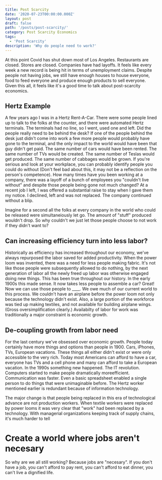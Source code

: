```yaml
---
title: Post Scarcity
date: '2020-07-23T00:00:00.000Z'
layout: post
draft: false
path: '/posts/post-scarcity/'
category: Post Scarcity Economics
tags:
  - 'Post Scarcity'
description: 'Why do people need to work?'
---
```


At this point Covid has shut down most of Los Angeles. Restaurants are closed. Stores are closed. Companies have had layoffs. It feels like every week a new record is being hit in terms of unemployment claims. Despite people not having jobs, we still have enough houses to house everyone, food to feed everyone and produce enough products to sell everyone. Given this all, it feels like it's a good time to talk about post-scarcity economics.

## Hertz Example

A few years ago I was in a Hertz Rent-A-Car. There were some people lined up to talk to the folks at the counter, and there were automated Hertz terminals. The terminals had no line, so I went, used one and left. Did the people really need to be behind the desk? If one of the people behind the desk just didn't come into work a few more people would probably have gone to the terminal, and the only impact to the world would have been that guy didn't get paid. The same number of cars would have been rented. The same number of TVs would be created. The same number of Teslas would get produced. The same number of cabbages would be grown. If you're serious and look at your workplace, you can probably identify people you could do without (Don't feel bad about this, it may not be a reflection on the person's competence). How many times have you been working at a company, there was a layoff of a bunch of employees you "couldn't live without" and despite those people being gone not much changed? At a recent job I left, I was offered a substantial raise to stay when I gave them my notice. I declined, left and was not replaced. The company continued without a blip.

Imagine for a second all the folks at every company in the world who could be released were simultaneiously let go. The amount of "stuff" produced wouldn't drop. So why couldn't we just let those people choose to not work if they didn't want to?

## Can increasing efficiency turn into less labor?

Historically as efficiency has increased throughout our economy, we've always repurposed the labor saved for added productivity. When the power loom was invented, there was a need for less people making fabric. It's not like those people were subsequently allowed to do nothing, by the next generation of labor all the newly freed up labor was otherwise engaged doing new things. This has been true throughout our history. In the early 1900s this made sense. It now takes less people to assemble a car? Great! Now we can use those people to \_\_\_\_. We owe much of our current world to this process. We couldn't have an airplane before the power loom not only because the technology didn't exist. Also, a large portion of the workforce was tied up making textiles, and not available for building airplane wings. (Gross oversimplification clearly.) Availabilty of labor for work was traditionally a major constraint is economic growth.

## De-coupling growth from labor need

For the last century we've obsessed over economic growth. People today certainly have more things and options than people in 1900. Cars, iPhones, TVs, European vacations. These things all either didn't exist or were only accessible to the very rich. Today most Americans can afford to have a car, everyone has TVs and a cell phone and many can afford to take a European vacation. In the 1990s something new happened. The IT revolution. Computers started to make people dramatically moreefficient. Communication was faster. Even a basic spreadsheet enabled a single person to do things that were unimaginable before. The Hertz worker mentioned earlier is redundant because of information technology.

The major change is that people being replaced in this era of technological advance are not production workers. When textile workers were replaced by power looms it was very clear that "work" had been replaced by a technology. With managerial organizations keeping track of supply chains, it's much harder to tell

# Create a world where jobs aren't necesary

So why are we all still working? Because jobs are "necesary". If you don't have a job, you can't afford to pay rent, you can't afford to eat dinner, you can't live a dignified life.
